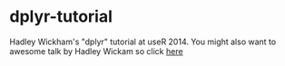 # dplyr-tutorial

Hadley Wickham's "dplyr" tutorial at useR 2014. You might also want to awesome talk by Hadley Wickam so click [here](https://www.youtube.com/watch?v=8SGif63VW6E)
